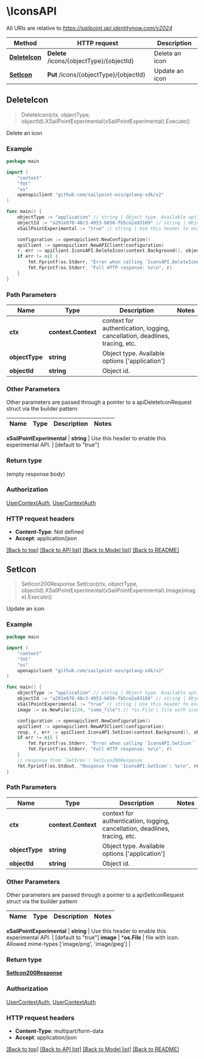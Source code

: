 # \IconsAPI

All URIs are relative to *https://sailpoint.api.identitynow.com/v2024*

Method | HTTP request | Description
------------- | ------------- | -------------
[**DeleteIcon**](IconsAPI.md#DeleteIcon) | **Delete** /icons/{objectType}/{objectId} | Delete an icon
[**SetIcon**](IconsAPI.md#SetIcon) | **Put** /icons/{objectType}/{objectId} | Update an icon



## DeleteIcon

> DeleteIcon(ctx, objectType, objectId).XSailPointExperimental(xSailPointExperimental).Execute()

Delete an icon



### Example

```go
package main

import (
    "context"
    "fmt"
    "os"
    openapiclient "github.com/sailpoint-oss/golang-sdk/v2"
)

func main() {
    objectType := "application" // string | Object type. Available options ['application']
    objectId := "a291e870-48c3-4953-b656-fb5ce2a93169" // string | Object id.
    xSailPointExperimental := "true" // string | Use this header to enable this experimental API. (default to "true")

    configuration := openapiclient.NewConfiguration()
    apiClient := openapiclient.NewAPIClient(configuration)
    r, err := apiClient.IconsAPI.DeleteIcon(context.Background(), objectType, objectId).XSailPointExperimental(xSailPointExperimental).Execute()
    if err != nil {
        fmt.Fprintf(os.Stderr, "Error when calling `IconsAPI.DeleteIcon``: %v\n", err)
        fmt.Fprintf(os.Stderr, "Full HTTP response: %v\n", r)
    }
}
```

### Path Parameters


Name | Type | Description  | Notes
------------- | ------------- | ------------- | -------------
**ctx** | **context.Context** | context for authentication, logging, cancellation, deadlines, tracing, etc.
**objectType** | **string** | Object type. Available options [&#39;application&#39;] | 
**objectId** | **string** | Object id. | 

### Other Parameters

Other parameters are passed through a pointer to a apiDeleteIconRequest struct via the builder pattern


Name | Type | Description  | Notes
------------- | ------------- | ------------- | -------------


 **xSailPointExperimental** | **string** | Use this header to enable this experimental API. | [default to &quot;true&quot;]

### Return type

 (empty response body)

### Authorization

[UserContextAuth](../README.md#UserContextAuth), [UserContextAuth](../README.md#UserContextAuth)

### HTTP request headers

- **Content-Type**: Not defined
- **Accept**: application/json

[[Back to top]](#) [[Back to API list]](../README.md#documentation-for-api-endpoints)
[[Back to Model list]](../README.md#documentation-for-models)
[[Back to README]](../README.md)


## SetIcon

> SetIcon200Response SetIcon(ctx, objectType, objectId).XSailPointExperimental(xSailPointExperimental).Image(image).Execute()

Update an icon



### Example

```go
package main

import (
    "context"
    "fmt"
    "os"
    openapiclient "github.com/sailpoint-oss/golang-sdk/v2"
)

func main() {
    objectType := "application" // string | Object type. Available options ['application']
    objectId := "a291e870-48c3-4953-b656-fb5ce2a93169" // string | Object id.
    xSailPointExperimental := "true" // string | Use this header to enable this experimental API. (default to "true")
    image := os.NewFile(1234, "some_file") // *os.File | file with icon. Allowed mime-types ['image/png', 'image/jpeg']

    configuration := openapiclient.NewConfiguration()
    apiClient := openapiclient.NewAPIClient(configuration)
    resp, r, err := apiClient.IconsAPI.SetIcon(context.Background(), objectType, objectId).XSailPointExperimental(xSailPointExperimental).Image(image).Execute()
    if err != nil {
        fmt.Fprintf(os.Stderr, "Error when calling `IconsAPI.SetIcon``: %v\n", err)
        fmt.Fprintf(os.Stderr, "Full HTTP response: %v\n", r)
    }
    // response from `SetIcon`: SetIcon200Response
    fmt.Fprintf(os.Stdout, "Response from `IconsAPI.SetIcon`: %v\n", resp)
}
```

### Path Parameters


Name | Type | Description  | Notes
------------- | ------------- | ------------- | -------------
**ctx** | **context.Context** | context for authentication, logging, cancellation, deadlines, tracing, etc.
**objectType** | **string** | Object type. Available options [&#39;application&#39;] | 
**objectId** | **string** | Object id. | 

### Other Parameters

Other parameters are passed through a pointer to a apiSetIconRequest struct via the builder pattern


Name | Type | Description  | Notes
------------- | ------------- | ------------- | -------------


 **xSailPointExperimental** | **string** | Use this header to enable this experimental API. | [default to &quot;true&quot;]
 **image** | ***os.File** | file with icon. Allowed mime-types [&#39;image/png&#39;, &#39;image/jpeg&#39;] | 

### Return type

[**SetIcon200Response**](SetIcon200Response.md)

### Authorization

[UserContextAuth](../README.md#UserContextAuth), [UserContextAuth](../README.md#UserContextAuth)

### HTTP request headers

- **Content-Type**: multipart/form-data
- **Accept**: application/json

[[Back to top]](#) [[Back to API list]](../README.md#documentation-for-api-endpoints)
[[Back to Model list]](../README.md#documentation-for-models)
[[Back to README]](../README.md)

